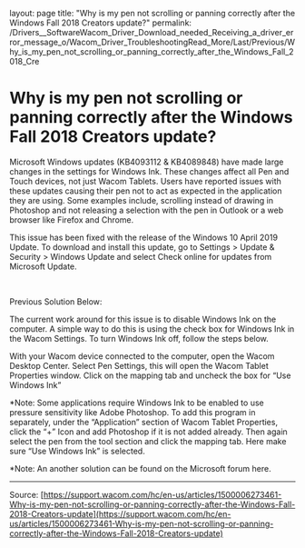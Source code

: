 layout: page
title: "Why is my pen not scrolling or panning correctly after the Windows Fall 2018 Creators update?"
permalink: /Drivers__SoftwareWacom_Driver_Download_needed_Receiving_a_driver_error_message_o/Wacom_Driver_TroubleshootingRead_More/Last/Previous/Why_is_my_pen_not_scrolling_or_panning_correctly_after_the_Windows_Fall_2018_Cre

# Why is my pen not scrolling or panning correctly after the Windows Fall 2018 Creators update?

Microsoft Windows updates (KB4093112 & KB4089848) have made large changes in the settings for Windows Ink. These changes affect all Pen and Touch devices, not just Wacom Tablets. Users have reported issues with these updates causing their pen not to act as expected in the application they are using. Some examples include, scrolling instead of drawing in Photoshop and not releasing a selection with the pen in Outlook or a web browser like Firefox and Chrome.


This issue has been fixed with the release of the Windows 10 April 2019 Update. To download and install this update, go to Settings > Update & Security > Windows Update and select Check online for updates from Microsoft Update.


 


Previous Solution Below:


The current work around for this issue is to disable Windows Ink on the computer. A simple way to do this is using the check box for Windows Ink in the Wacom Settings. To turn Windows Ink off, follow the steps below.

With your Wacom device connected to the computer, open the Wacom Desktop Center.
Select Pen Settings, this will open the Wacom Tablet Properties window.
Click on the mapping tab and uncheck the box for “Use Windows Ink”



*Note: Some applications require Windows Ink to be enabled to use pressure sensitivity like Adobe Photoshop. To add this program in separately, under the “Application” section of Wacom Tablet Properties, click the “+” Icon and add Photoshop if it is not added already. Then again select the pen from the tool section and click the mapping tab. Here make sure “Use Windows Ink” is selected.


*Note: An another solution can be found on the Microsoft forum here.

---
Source: [https://support.wacom.com/hc/en-us/articles/1500006273461-Why-is-my-pen-not-scrolling-or-panning-correctly-after-the-Windows-Fall-2018-Creators-update](https://support.wacom.com/hc/en-us/articles/1500006273461-Why-is-my-pen-not-scrolling-or-panning-correctly-after-the-Windows-Fall-2018-Creators-update)
